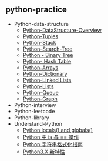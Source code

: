 ## python-practice

- Python-data-structure
    - [Python-DataStructure-Overview](https://github.com/loulan-D/python-practice/blob/master/python-data-structure/Data%20Structure%20Overview.ipynb)
    - [Python-Tuples](https://github.com/loulan-D/python-practice/blob/master/python-data-structure/Python-Tuples.ipynb)
    - [Python-Stack](https://github.com/loulan-D/python-practice/blob/master/python-data-structure/Python-Stack.ipynb)
    - [Python-Search-Tree](https://github.com/loulan-D/python-practice/blob/master/python-data-structure/Python-Search%20Tree.ipynb)
    - [Python - Binary Tree](https://github.com/loulan-D/python-practice/blob/master/python-data-structure/Python%20-%20Binary%20Tree.ipynb)
    - [Python- Hash Table](https://github.com/loulan-D/python-practice/blob/master/python-data-structure/Python-%20Hash%20Table.ipynb)
    - [Python-Arrays](https://github.com/loulan-D/python-practice/blob/master/python-data-structure/Python-Arrays.ipynb)
    - [Python-Dictionary](https://github.com/loulan-D/python-practice/blob/master/python-data-structure/Python-Dictionary.ipynb)
    - [Python-Linked Lists](https://github.com/loulan-D/python-practice/blob/master/python-data-structure/Python-Linked%20Lists.ipynb)
    - [Python-Lists](https://github.com/loulan-D/python-practice/blob/master/python-data-structure/Python-Lists.ipynb)
    - [Python-Queue](https://github.com/loulan-D/python-practice/blob/master/python-data-structure/Python-Queue.ipynb)
    - [Python-Graph](https://github.com/loulan-D/python-practice/blob/master/python-data-structure/Python-Graphs.ipynb)
- Python-interview
- Python-leetcode
- Python-library
- Understand-Python
    - [Python locals() and globals()](https://github.com/loulan-D/python-practice/blob/master/understand-python/Python%20locals()%20%20globals().ipynb)
    - [Python 中 is 与 == 操作](https://github.com/loulan-D/python-practice/blob/master/understand-python/Python%20%E4%B8%AD%20is%20%E4%B8%8E%20%3D%3D%20%E6%93%8D%E4%BD%9C.ipynb)
    - [Python 字符串格式化指南](https://github.com/loulan-D/python-practice/blob/master/understand-python/Python%20%E5%AD%97%E7%AC%A6%E4%B8%B2%E6%A0%BC%E5%BC%8F%E5%8C%96%E6%8C%87%E5%8D%97.ipynb)
    - [Python3.X 新特性](https://github.com/loulan-D/python-practice/blob/master/understand-python/Python3.X%20%E6%96%B0%E7%89%B9%E6%80%A7.ipynb)
